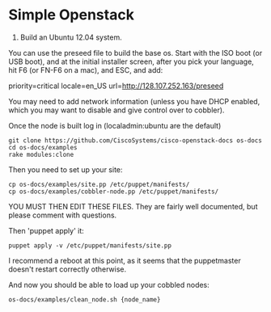 Simple Openstack
================

1) Build an Ubuntu 12.04 system.

You can use the preseed file to build the base os.  Start with the ISO boot (or USB boot), and at the initial installer screen, after you pick your language, hit F6 (or FN-F6 on a mac), and ESC, and add:

 priority=critical locale=en_US url=http://128.107.252.163/preseed

You may need to add network information (unless you have DHCP enabled, which you may want to disable and give control over to cobbler).

Once the node is built log in (localadmin:ubuntu are the default)

	git clone https://github.com/CiscoSystems/cisco-openstack-docs os-docs
	cd os-docs/examples
	rake modules:clone

Then you need to set up your site:

	cp os-docs/examples/site.pp /etc/puppet/manifests/
	cp os-docs/examples/cobbler-node.pp /etc/puppet/manifests/

YOU MUST THEN EDIT THESE FILES.  They are fairly well documented, but please comment with questions.

Then 'puppet apply' it:

	puppet apply -v /etc/puppet/manifests/site.pp

I recommend a reboot at this point, as it seems that the puppetmaster doesn't restart correctly otherwise.

And now you should be able to load up your cobbled nodes:

	os-docs/examples/clean_node.sh {node_name}



